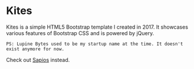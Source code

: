 # Kites

Kites is a simple HTML5 Bootstrap template I created in 2017.
It showcases various features of Bootstrap CSS and is powered by jQuery.



    PS: Lupine Bytes used to be my startup name at the time. It doesn't exist anymore for now.

Check out [Sapios](https://victorfortman.com/sapios) instead.
